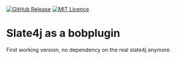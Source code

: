 
[![GitHub Release](https://img.shields.io/github/release/codemonstur/slate4j-bobplugin.svg)](https://github.com/codemonstur/slate4j-bobplugin/releases) 
[![MIT Licence](https://badges.frapsoft.com/os/mit/mit.svg?v=103)](https://opensource.org/licenses/mit-license.php)

# Slate4j as a bobplugin

First working version, no dependency on the real slate4j anymore.
